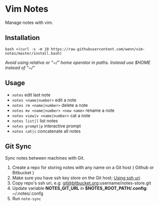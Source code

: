# Vim Notes
Manage notes with vim.

## Installation
`bash <(curl -s -m 10 https://raw.githubusercontent.com/wenn/vim-notes/master/install.bash)`

_Avoid using relative or "~/" home operator in paths. Instead use $HOME instead of "~/"_

## Usage
- `notes` edit last note
- `notes <name|number>` edit a note
- `notes rm <name|number>` delete a note
- `notes mv <name|number> <new name>` rename a note
- `notes view|v <name|number>` cat a note
- `notes list|l` list notes
- `notes prompt|p` interactive prompt
- `notes cat|c` concatenate all notes

## Git Sync
Sync notes between machines with Git.

1. Create a repo for storing notes with any name on a Git host ( Github or Bitbucket )
2. Make sure you have ssh key store on the Git host; [Using ssh uri](https://help.github.com/articles/generating-an-ssh-key/)
3. Copy repo's ssh uri, e.g: git@bitbucket.org:username/notes-store.git
4. Update variable **NOTES\_GIT\_URL** in **$NOTES\_ROOT\_PATH/.config**: ~/.notes/.confg
5. Run `note-sync`
